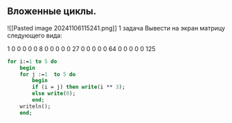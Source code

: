 
## Вложенные циклы.
![[Pasted image 20241106115241.png]] 1 задача
Вывести на экран матрицу следующего вида:

1 0 0 0 0 
0 8 0 0 0 
0 0 27 0 0 
0 0 0 64 0
0 0 0 0 125


```pascal
for i:=1 to 5 do 
	begin 
	for j :=1  to 5 do
		begin
		if (i = j) then write(i ** 3);
		else write(0);
		end;
	writeln();
	end;
```
